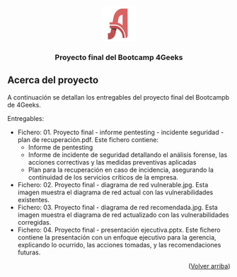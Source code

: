 <!-- 
Entrega del proyecto final del Bootcamp 4Geeks 
Autor: Francisco Aguiar
Fecha: julio 2025
-->
<a id="readme-top"></a>

<!-- PROJECT LOGO -->
<br />
<div align="center">
  <a href="https://github.com/othneildrew/Best-README-Template">
    <img src="images/logo_ati.png" alt="Logo" width="80" height="80">
  </a>
  <h3 align="center">Proyecto final del Bootcamp 4Geeks</h3>
</div>

## Acerca del proyecto


A continuación se detallan los entregables del proyecto final del Bootcampb de 4Geeks.

Entregables:
* Fichero: 01. Proyecto final - informe pentesting - incidente seguridad - plan de recuperación.pdf. Este fichero contiene:
  * Informe de pentesting
  * Informe de incidente de seguridad detallando el análisis forense, las acciones correctivas y las medidas preventivas aplicadas
  * Plan para la recuperación en caso de incidencia, asegurando la continuidad de los servicios críticos de la empresa.
* Fichero: 02. Proyecto final - diagrama de red vulnerable.jpg. Esta imagen muestra el diagrama de red actual con las vulnerabilidades existentes.
* Fichero: 03. Proyecto final - diagrama de red recomendada.jpg. Esta imagen muestra el diagrama de red actualizado con las vulnerabilidades corregidas.
* Fichero: 04. Proyecto final - presentación ejecutiva.pptx. Este fichero contiene la presentación con un enfoque ejecutivo para la gerencia, explicando lo ocurrido, las acciones tomadas, y las recomendaciones futuras.

<p align="right">(<a href="#readme-top">Volver arriba</a>)</p>
